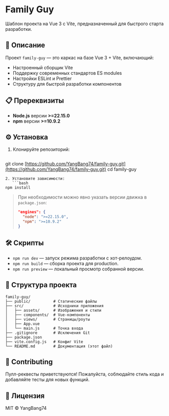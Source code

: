 # Family Guy

Шаблон проекта на Vue 3 с Vite, предназначенный для быстрого старта разработки.

## 🚀 Описание

Проект `family-guy` — это каркас на базе Vue 3 + Vite, включающий:

* Настроенный сборщик Vite
* Поддержку современных стандартов ES modules
* Настройки ESLint и Prettier
* Структуру для быстрой разработки компонентов

## 📋 Пререквизиты

* **Node.js** версии **>=22.15.0**
* **npm** версии **>=10.9.2**

## ⚙️ Установка

1. Клонируйте репозиторий:

   ```bash
   ```

git clone [https://github.com/YangBang74/family-guy.git](https://github.com/YangBang74/family-guy.git)
cd family-guy

````
2. Установите зависимости:
   ```bash
npm install
````

> При необходимости можно явно указать версии движка в `package.json`:
>
> ```json
> "engines": {
>   "node": ">=22.15.0",
>   "npm": ">=10.9.2"
> }
> ```

## 🛠️ Скрипты

* `npm run dev` — запуск режима разработки с хот-релоудом.
* `npm run build` — сборка проекта для production.
* `npm run preview` — локальный просмотр собранной версии.

## 🎨 Структура проекта

```
family-guy/
├── public/          # Статические файлы
├── src/             # Исходники приложения
│   ├── assets/      # Изображения и стили
│   ├── components/  # Vue-компоненты
│   ├── views/       # Страницы/роуты
│   ├── App.vue
│   └── main.js      # Точка входа
├── .gitignore       # Исключения Git
├── package.json
├── vite.config.js   # Конфиг Vite
└── README.md        # Документация (этот файл)
```

## 🤝 Contributing

Пулл-реквесты приветствуются! Пожалуйста, соблюдайте стиль кода и добавляйте тесты для новых функций.

## 📜 Лицензия

MIT © YangBang74
